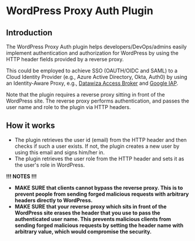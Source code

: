 # WordPress Proxy Auth Plugin
## Introduction
The WordPress Proxy Auth plugin helps developers/DevOps/admins easily implement authentication and authorization for WordPress by using the HTTP header fields provided by a reverse proxy.

This could be employed to achieve SSO (OAUTH/OIDC and SAML) to a Cloud Identity Provider (e.g., Azure Active Directory, Okta, Auth0) by using an Identity-Aware Proxy, e.g., [Datawiza Access Broker](https://www.datawiza.com/access-broker) and [Google IAP](https://cloud.google.com/iap).

Note that the plugin requires a reverse proxy sitting in front of the WordPress site. The reverse proxy performs authentication, and passes the user name and role to the plugin via HTTP headers.

## How it works

* The plugin retrieves the user id (email) from the HTTP header and then checks if such a user exists. If not, the plugin creates a new user by using this email and signs him/her in.
* The plugin retrieves the user role from the HTTP header and sets it as the user\'s role in WordPress.

**!!! NOTES !!!**

* **MAKE SURE that clients cannot bypass the reverse proxy. This is to prevent people from sending forged malicious requests with arbitrary headers directly to WordPress.**
* **MAKE SURE that your reverse proxy which sits in front of the WordPress site erases the header that you use to pass the authenticated user name. This prevents malicious clients from sending forged malicious requests by setting the header name with arbitrary value, which would compromise the security.**

